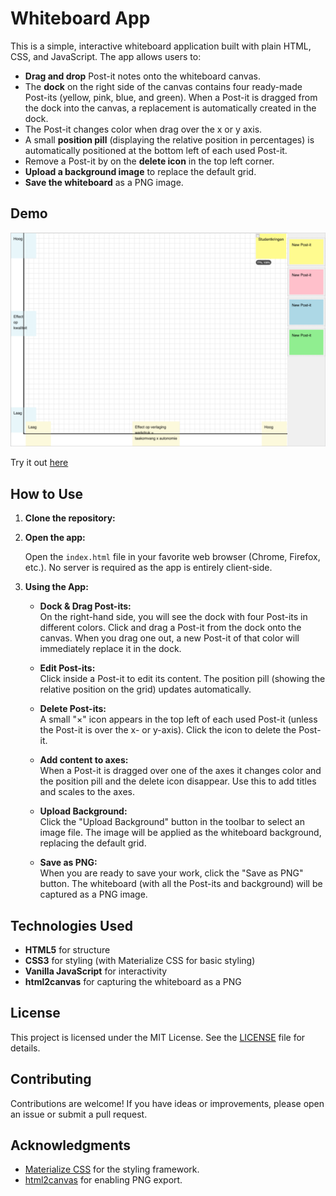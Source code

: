 # Whiteboard App

This is a simple, interactive whiteboard application built with plain HTML, CSS, and JavaScript. The app allows users to:

- **Drag and drop** Post-it notes onto the whiteboard canvas.
- The **dock** on the right side of the canvas contains four ready-made Post-its (yellow, pink, blue, and green). When a Post-it is dragged from the dock into the canvas, a replacement is automatically created in the dock.
- The Post-it changes color when drag over the x or y axis.
- A small **position pill** (displaying the relative position in percentages) is automatically positioned at the bottom left of each used Post-it.
- Remove a Post-it by on the **delete icon** in the top left corner.
- **Upload a background image** to replace the default grid.
- **Save the whiteboard** as a PNG image.

## Demo

![Whiteboard App Demo](screenshot.png)

Try it out [here](https://businessdatasolutions.github.io/whiteboard/)

## How to Use

1. **Clone the repository:**

2. **Open the app:**

   Open the `index.html` file in your favorite web browser (Chrome, Firefox, etc.). No server is required as the app is entirely client-side.

3. **Using the App:**

   - **Dock & Drag Post-its:**  
     On the right-hand side, you will see the dock with four Post-its in different colors. Click and drag a Post-it from the dock onto the canvas. When you drag one out, a new Post-it of that color will immediately replace it in the dock.

   - **Edit Post-its:**  
     Click inside a Post-it to edit its content. The position pill (showing the relative position on the grid) updates automatically.

   - **Delete Post-its:**  
     A small "×" icon appears in the top left of each used Post-it (unless the Post-it is over the x- or y-axis). Click the icon to delete the Post-it.

   - **Add content to axes:**  
     When a Post-it is dragged over one of the axes it changes color and the position pill and the delete icon disappear. Use this to add titles and scales to the axes.

   - **Upload Background:**  
     Click the "Upload Background" button in the toolbar to select an image file. The image will be applied as the whiteboard background, replacing the default grid.

   - **Save as PNG:**  
     When you are ready to save your work, click the "Save as PNG" button. The whiteboard (with all the Post-its and background) will be captured as a PNG image.

## Technologies Used

- **HTML5** for structure
- **CSS3** for styling (with Materialize CSS for basic styling)
- **Vanilla JavaScript** for interactivity
- **html2canvas** for capturing the whiteboard as a PNG

## License

This project is licensed under the MIT License. See the [LICENSE](LICENSE) file for details.

## Contributing

Contributions are welcome! If you have ideas or improvements, please open an issue or submit a pull request.

## Acknowledgments

- [Materialize CSS](https://materializecss.com/) for the styling framework.
- [html2canvas](https://html2canvas.hertzen.com/) for enabling PNG export.

